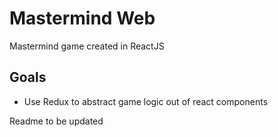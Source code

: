 # Mastermind Web

Mastermind game created in ReactJS

## Goals
 - Use Redux to abstract game logic out of react components

Readme to be updated
